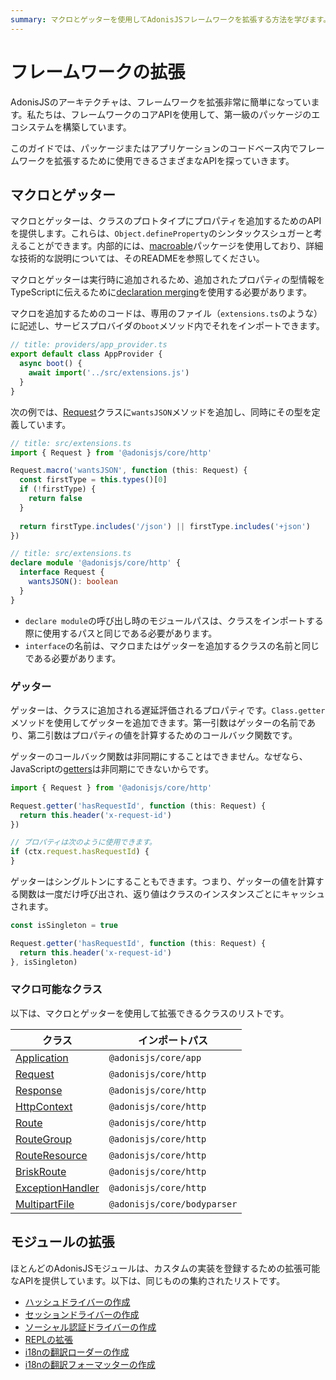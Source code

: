 ```yaml
---
summary: マクロとゲッターを使用してAdonisJSフレームワークを拡張する方法を学びます。
---
```


# フレームワークの拡張

AdonisJSのアーキテクチャは、フレームワークを拡張非常に簡単になっています。私たちは、フレームワークのコアAPIを使用して、第一級のパッケージのエコシステムを構築しています。

このガイドでは、パッケージまたはアプリケーションのコードベース内でフレームワークを拡張するために使用できるさまざまなAPIを探っていきます。

## マクロとゲッター

マクロとゲッターは、クラスのプロトタイプにプロパティを追加するためのAPIを提供します。これらは、`Object.defineProperty`のシンタックスシュガーと考えることができます。内部的には、[macroable](https://github.com/poppinss/macroable)パッケージを使用しており、詳細な技術的な説明については、そのREADMEを参照してください。

マクロとゲッターは実行時に追加されるため、追加されたプロパティの型情報をTypeScriptに伝えるために[declaration merging](https://www.typescriptlang.org/docs/handbook/declaration-merging.html)を使用する必要があります。

マクロを追加するためのコードは、専用のファイル（`extensions.ts`のような）に記述し、サービスプロバイダの`boot`メソッド内でそれをインポートできます。

```ts
// title: providers/app_provider.ts
export default class AppProvider {
  async boot() {
    await import('../src/extensions.js')
  }
}
```

次の例では、[Request](../basics/request.md)クラスに`wantsJSON`メソッドを追加し、同時にその型を定義しています。

```ts
// title: src/extensions.ts
import { Request } from '@adonisjs/core/http'

Request.macro('wantsJSON', function (this: Request) {
  const firstType = this.types()[0]
  if (!firstType) {
    return false
  }
  
  return firstType.includes('/json') || firstType.includes('+json')
})
```

```ts
// title: src/extensions.ts
declare module '@adonisjs/core/http' {
  interface Request {
    wantsJSON(): boolean
  }
}
```

- `declare module`の呼び出し時のモジュールパスは、クラスをインポートする際に使用するパスと同じである必要があります。
- `interface`の名前は、マクロまたはゲッターを追加するクラスの名前と同じである必要があります。

### ゲッター

ゲッターは、クラスに追加される遅延評価されるプロパティです。`Class.getter`メソッドを使用してゲッターを追加できます。第一引数はゲッターの名前であり、第二引数はプロパティの値を計算するためのコールバック関数です。

ゲッターのコールバック関数は非同期にすることはできません。なぜなら、JavaScriptの[getters](https://developer.mozilla.org/en-US/docs/Web/JavaScript/Reference/Functions/get)は非同期にできないからです。

```ts
import { Request } from '@adonisjs/core/http'

Request.getter('hasRequestId', function (this: Request) {
  return this.header('x-request-id')
})

// プロパティは次のように使用できます。
if (ctx.request.hasRequestId) {
}
```

ゲッターはシングルトンにすることもできます。つまり、ゲッターの値を計算する関数は一度だけ呼び出され、返り値はクラスのインスタンスごとにキャッシュされます。

```ts
const isSingleton = true

Request.getter('hasRequestId', function (this: Request) {
  return this.header('x-request-id')
}, isSingleton)
```

### マクロ可能なクラス

以下は、マクロとゲッターを使用して拡張できるクラスのリストです。

| クラス                                                                                         | インポートパス              |
|-----------------------------------------------------------------------------------------------|-----------------------------|
| [Application](https://github.com/adonisjs/application/blob/main/src/application.ts)            | `@adonisjs/core/app`        |
| [Request](https://github.com/adonisjs/http-server/blob/main/src/request.ts)                    | `@adonisjs/core/http`       |
| [Response](https://github.com/adonisjs/http-server/blob/main/src/response.ts)                  | `@adonisjs/core/http`       |
| [HttpContext](https://github.com/adonisjs/http-server/blob/main/src/http_context/main.ts)      | `@adonisjs/core/http`       |
| [Route](https://github.com/adonisjs/http-server/blob/main/src/router/route.ts)                 | `@adonisjs/core/http`       |
| [RouteGroup](https://github.com/adonisjs/http-server/blob/main/src/router/group.ts)            | `@adonisjs/core/http`       |
| [RouteResource](https://github.com/adonisjs/http-server/blob/main/src/router/resource.ts)      | `@adonisjs/core/http`       |
| [BriskRoute](https://github.com/adonisjs/http-server/blob/main/src/router/brisk.ts)            | `@adonisjs/core/http`       |
| [ExceptionHandler](https://github.com/adonisjs/http-server/blob/main/src/exception_handler.ts) | `@adonisjs/core/http`       |
| [MultipartFile](https://github.com/adonisjs/bodyparser/blob/main/src/multipart/file.ts)        | `@adonisjs/core/bodyparser` |


## モジュールの拡張
ほとんどのAdonisJSモジュールは、カスタムの実装を登録するための拡張可能なAPIを提供しています。以下は、同じものの集約されたリストです。

- [ハッシュドライバーの作成](../security/hashing.md#creating-a-custom-hash-driver)
- [セッションドライバーの作成](../basics/session.md#creating-a-custom-session-store)
- [ソーシャル認証ドライバーの作成](../authentication/social_authentication.md#creating-a-custom-social-driver)
- [REPLの拡張](../digging_deeper/repl.md#adding-custom-methods-to-repl)
- [i18nの翻訳ローダーの作成](../digging_deeper/i18n.md#creating-a-custom-translation-loader)
- [i18nの翻訳フォーマッターの作成](../digging_deeper/i18n.md#creating-a-custom-translation-formatter)
